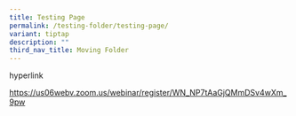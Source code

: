 ```yaml
---
title: Testing Page
permalink: /testing-folder/testing-page/
variant: tiptap
description: ""
third_nav_title: Moving Folder
---
```

<p>hyperlink</p>
<p><a href="<a href=&quot;https://us06webv.zoom.us/webinar/register/WN_NP7tAaGjQMmDSv4wXm_9pw target=&quot;_blank&quot;>Click here</a>" rel="noopener noreferrer nofollow" target="_blank">https://us06webv.zoom.us/webinar/register/WN_NP7tAaGjQMmDSv4wXm_9pw</a>
</p>